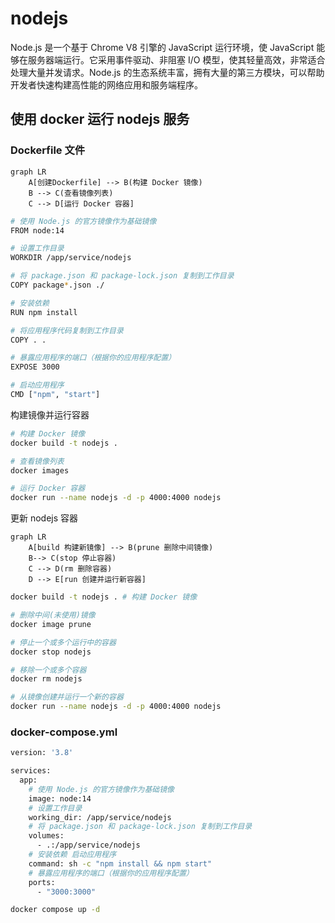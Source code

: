 # nodejs

Node.js 是一个基于 Chrome V8 引擎的 JavaScript 运行环境，使 JavaScript 能够在服务器端运行。它采用事件驱动、非阻塞 I/O 模型，使其轻量高效，非常适合处理大量并发请求。Node.js 的生态系统丰富，拥有大量的第三方模块，可以帮助开发者快速构建高性能的网络应用和服务端程序。

## 使用 docker 运行 nodejs 服务

### Dockerfile 文件

```mermaid
graph LR
    A[创建Dockerfile] --> B(构建 Docker 镜像)
    B --> C(查看镜像列表)
    C --> D[运行 Docker 容器]
```

```bash
# 使用 Node.js 的官方镜像作为基础镜像
FROM node:14

# 设置工作目录
WORKDIR /app/service/nodejs

# 将 package.json 和 package-lock.json 复制到工作目录
COPY package*.json ./

# 安装依赖
RUN npm install

# 将应用程序代码复制到工作目录
COPY . .

# 暴露应用程序的端口（根据你的应用程序配置）
EXPOSE 3000

# 启动应用程序
CMD ["npm", "start"]
```

构建镜像并运行容器

```bash
# 构建 Docker 镜像
docker build -t nodejs .

# 查看镜像列表
docker images

# 运行 Docker 容器
docker run --name nodejs -d -p 4000:4000 nodejs
```

更新 nodejs 容器

```mermaid
graph LR
    A[build 构建新镜像] --> B(prune 删除中间镜像)
    B--> C(stop 停止容器)
    C --> D(rm 删除容器)
    D --> E[run 创建并运行新容器]
```

```bash
docker build -t nodejs . # 构建 Docker 镜像

# 删除中间(未使用)镜像
docker image prune

# 停止一个或多个运行中的容器
docker stop nodejs

# 移除一个或多个容器
docker rm nodejs

# 从镜像创建并运行一个新的容器
docker run --name nodejs -d -p 4000:4000 nodejs
```

### docker-compose.yml

```bash
version: '3.8'

services:
  app:
    # 使用 Node.js 的官方镜像作为基础镜像
    image: node:14
    # 设置工作目录
    working_dir: /app/service/nodejs
    # 将 package.json 和 package-lock.json 复制到工作目录
    volumes:
      - .:/app/service/nodejs
    # 安装依赖 启动应用程序
    command: sh -c "npm install && npm start"
    # 暴露应用程序的端口（根据你的应用程序配置）
    ports:
      - "3000:3000"
```

```bash
docker compose up -d
```
